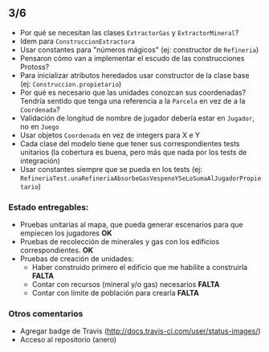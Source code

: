 ## 3/6

* Por qué se necesitan las clases `ExtractorGas` y `ExtractorMineral`?
* Idem para `ConstruccionExtractora`
* Usar constantes para "números mágicos" (ej: constructor de `Refineria`)
* Pensaron cómo van a implementar el escudo de las construcciones Protoss?
* Para inicializar atributos heredados usar constructor de la clase base (ej: `Construccion.propietario`)
* Por qué es necesario que las unidades conozcan sus coordenadas? Tendría sentido que tenga una referencia a la `Parcela` en vez de a la `Coordenada`?
* Validación de longitud de nombre de jugador debería estar en `Jugador`, no en `Juego`
* Usar objetos `Coordenada` en vez de integers para X e Y
* Cada clase del modelo tiene que tener sus correspondientes tests unitarios (la cobertura es buena, pero más que nada por los tests de integración)
* Usar constantes siempre que se pueda en los tests (ej: `RefineriaTest.unaRefineriaAbsorbeGasVespenoYSeLoSumaAlJugadorPropietario`)

### Estado entregables:

* Pruebas unitarias al mapa, que pueda generar escenarios para que empiecen los jugadores **OK**
* Pruebas de recolección de minerales y gas con los edificios correspondientes. **OK**
* Pruebas de creación de unidades:
  * Haber construido primero el edificio que me habilite a construirla **FALTA**
  * Contar con recursos (mineral y/o gas) necesarios **FALTA**
  * Contar con límite de población para crearla **FALTA**

### Otros comentarios

* Agregar badge de Travis (http://docs.travis-ci.com/user/status-images/)
* Acceso al repositorio (anero)
